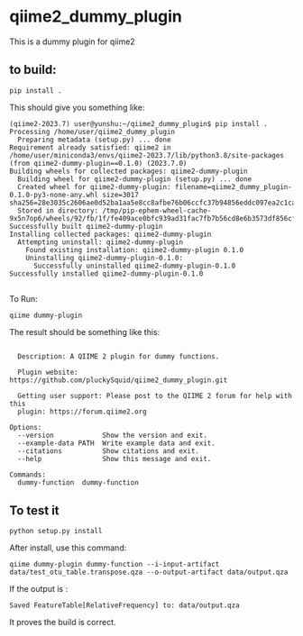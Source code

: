 # qiime2_dummy_plugin
This is a dummy plugin for qiime2


## to build:
```
pip install .
```

This should give you something like:
```
(qiime2-2023.7) user@yunshu:~/qiime2_dummy_plugin$ pip install .
Processing /home/user/qiime2_dummy_plugin
  Preparing metadata (setup.py) ... done
Requirement already satisfied: qiime2 in /home/user/miniconda3/envs/qiime2-2023.7/lib/python3.8/site-packages (from qiime2-dummy-plugin==0.1.0) (2023.7.0)
Building wheels for collected packages: qiime2-dummy-plugin
  Building wheel for qiime2-dummy-plugin (setup.py) ... done
  Created wheel for qiime2-dummy-plugin: filename=qiime2_dummy_plugin-0.1.0-py3-none-any.whl size=3017 sha256=28e3035c2606ae0d52ba1aa5e8cc8afbe76b06ccfc37b94856eddc097ea2c1ca
  Stored in directory: /tmp/pip-ephem-wheel-cache-9x5n7op6/wheels/92/fb/1f/fe409ace0bfc939ad31fac7fb7b56cd8e6b3573df856cf0478
Successfully built qiime2-dummy-plugin
Installing collected packages: qiime2-dummy-plugin
  Attempting uninstall: qiime2-dummy-plugin
    Found existing installation: qiime2-dummy-plugin 0.1.0
    Uninstalling qiime2-dummy-plugin-0.1.0:
      Successfully uninstalled qiime2-dummy-plugin-0.1.0
Successfully installed qiime2-dummy-plugin-0.1.0
```

##
To Run:
```
qiime dummy-plugin
```

The result should be something like this:
```

  Description: A QIIME 2 plugin for dummy functions.

  Plugin website: https://github.com/pluckySquid/qiime2_dummy_plugin.git

  Getting user support: Please post to the QIIME 2 forum for help with this
  plugin: https://forum.qiime2.org

Options:
  --version            Show the version and exit.
  --example-data PATH  Write example data and exit.
  --citations          Show citations and exit.
  --help               Show this message and exit.

Commands:
  dummy-function  dummy-function
  ```


## To test it
```
python setup.py install
```

After install, use this command:

```
qiime dummy-plugin dummy-function --i-input-artifact data/test_otu_table.transpose.qza --o-output-artifact data/output.qza
```

If the output is :
```
Saved FeatureTable[RelativeFrequency] to: data/output.qza
```

It proves the build is correct. 
